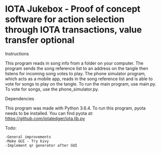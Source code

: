 # IOTA Jukebox - Proof of concept software for action selection through IOTA transactions, value transfer optional

Instructions

This program reads in song info from a folder on your computer. The program sends the song reference list to an address on the tangle then listens for incoming song votes to play. The phone simulator program, which acts as a mobile app, reads in the song reference list and is able to vote for songs to play on the tangle. To run the main program, use main.py. To vote for songs, use the phone_simulator.py. 

Dependencies

This program was made with Python 3.6.4. To run this program, pyota needs to be installed. You can find pyota at: https://github.com/iotaledger/iota.lib.py


Todo: 
```
-General improvements
-Make GUI - Try kivy
-Implement qr generator after GUI
```
